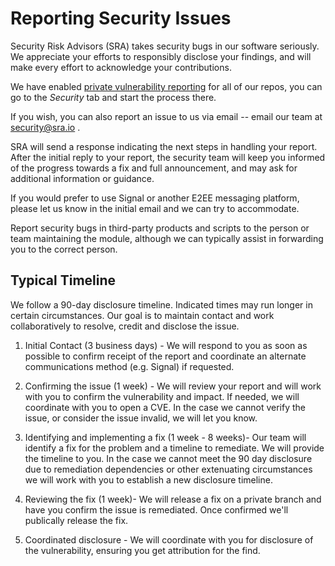 # Reporting Security Issues

Security Risk Advisors (SRA) takes security bugs in our software seriously. We appreciate your efforts to responsibly disclose your findings, and will make every effort to acknowledge your contributions.

We have enabled [private vulnerability reporting](https://docs.github.com/en/code-security/security-advisories/guidance-on-reporting-and-writing-information-about-vulnerabilities/privately-reporting-a-security-vulnerability#about-privately-reporting-a-security-vulnerability) for all of our repos, you can go to the *Security* tab and start the process there.

If you wish, you can also report an issue to us via email -- email our team at [security@sra.io](mailto:security@sra.io) .

SRA will send a response indicating the next steps in handling your report. After the initial reply to your report, the security team will keep you informed of the progress towards a fix and full announcement, and may ask for additional information or guidance.

If you would prefer to use Signal or another E2EE messaging platform, please let us know in the initial email and we can try to accommodate.

Report security bugs in third-party products and scripts to the person or team maintaining the module, although we can typically assist in forwarding you to the correct person.


## Typical Timeline
We follow a 90-day disclosure timeline. Indicated times may run longer in certain circumstances. Our goal is to maintain contact and work collaboratively to resolve, credit and disclose the issue.

1. Initial Contact (3 business days) - We will respond to you as soon as possible to confirm receipt of the report and coordinate an alternate communications method (e.g. Signal) if requested. 

2. Confirming the issue (1 week) - We will review your report and will work with you to confirm the vulnerability and impact. If needed, we will coordinate with you to open a CVE. In the case we cannot verify the issue, or consider the issue invalid, we will let you know.

3. Identifying and implementing a fix (1 week - 8 weeks)- Our team will identify a fix for the problem and a timeline to remediate. We will provide the timeline to you. In the case we cannot meet the 90 day disclosure due to remediation dependencies or other extenuating circumstances we will work with you to establish a new disclosure timeline.

4. Reviewing the fix (1 week)- We will release a fix on a private branch and have you confirm the issue is remediated. Once confirmed we'll publically release the fix.

5. Coordinated disclosure - We will coordinate with you for disclosure of the vulnerability, ensuring you get attribution for the find.
